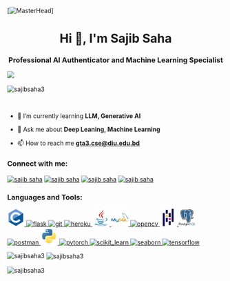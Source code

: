 [![MasterHead](https://www.google.com/imgres?imgurl=https%3A%2F%2Fmedia.licdn.com%2Fdms%2Fimage%2FD5612AQHu0KtBfwhzCw%2Farticle-cover_image-shrink_720_1280%2F0%2F1707276129386%3Fe%3D2147483647%26v%3Dbeta%26t%3DD__TC4PYxlEpUlGOkmHAZJFm3ejyIsgWsOc0TWNvtYY&tbnid=V1YsBKEzIIv76M&vet=10CAIQxiAoAGoXChMIqIKw0puYhwMVAAAAAB0AAAAAEBw..i&imgrefurl=https%3A%2F%2Fwww.linkedin.com%2Fpulse%2Fcan-ai-learn-like-child-unlocking-power-deep-learning-torres-idxnc&docid=AGH0mrkMe9k3LM&w=1055&h=720&itg=1&q=animated%20image%20programming%20machine%20learning%20&ved=0CAIQxiAoAGoXChMIqIKw0puYhwMVAAAAAB0AAAAAEBw)]
<h1 align="center">Hi 👋, I'm Sajib Saha</h1>
<h3 align="center">Professional AI Authenticator and Machine Learning Specialist</h3>

<img   src= "https://i.ibb.co.com/YTWxwdG/Small-avatar.png"/>

<p align="left"> <img src="https://komarev.com/ghpvc/?username=sajibsaha3&label=Profile%20views&color=0e75b6&style=flat" alt="sajibsaha3" /> </p>

<p align="left"> <a href="https://twitter.com/" target="blank"><img src="https://img.shields.io/twitter/follow/?logo=twitter&style=for-the-badge" alt="" /></a> </p>

- 🌱 I’m currently learning **LLM, Generative AI**

- 💬 Ask me about **Deep Leaning, Machine Learning**

- 📫 How to reach me **gta3.cse@diu.edu.bd**

<h3 align="left">Connect with me:</h3>
<p align="left">
<a href="https://linkedin.com/in/sajib saha" target="blank"><img align="center" src="https://raw.githubusercontent.com/rahuldkjain/github-profile-readme-generator/master/src/images/icons/Social/linked-in-alt.svg" alt="sajib saha" height="30" width="40" /></a>
<a href="https://kaggle.com/sajib saha" target="blank"><img align="center" src="https://raw.githubusercontent.com/rahuldkjain/github-profile-readme-generator/master/src/images/icons/Social/kaggle.svg" alt="sajib saha" height="30" width="40" /></a>
<a href="https://fb.com/sajib saha" target="blank"><img align="center" src="https://raw.githubusercontent.com/rahuldkjain/github-profile-readme-generator/master/src/images/icons/Social/facebook.svg" alt="sajib saha" height="30" width="40" /></a>
<a href="https://instagram.com/sajib saha" target="blank"><img align="center" src="https://raw.githubusercontent.com/rahuldkjain/github-profile-readme-generator/master/src/images/icons/Social/instagram.svg" alt="sajib saha" height="30" width="40" /></a>
</p>

<h3 align="left">Languages and Tools:</h3>
<p align="left"> <a href="https://www.cprogramming.com/" target="_blank" rel="noreferrer"> <img src="https://raw.githubusercontent.com/devicons/devicon/master/icons/c/c-original.svg" alt="c" width="40" height="40"/> </a> <a href="https://flask.palletsprojects.com/" target="_blank" rel="noreferrer"> <img src="https://www.vectorlogo.zone/logos/pocoo_flask/pocoo_flask-icon.svg" alt="flask" width="40" height="40"/> </a> <a href="https://git-scm.com/" target="_blank" rel="noreferrer"> <img src="https://www.vectorlogo.zone/logos/git-scm/git-scm-icon.svg" alt="git" width="40" height="40"/> </a> <a href="https://heroku.com" target="_blank" rel="noreferrer"> <img src="https://www.vectorlogo.zone/logos/heroku/heroku-icon.svg" alt="heroku" width="40" height="40"/> </a> <a href="https://www.java.com" target="_blank" rel="noreferrer"> <img src="https://raw.githubusercontent.com/devicons/devicon/master/icons/java/java-original.svg" alt="java" width="40" height="40"/> </a> <a href="https://www.mysql.com/" target="_blank" rel="noreferrer"> <img src="https://raw.githubusercontent.com/devicons/devicon/master/icons/mysql/mysql-original-wordmark.svg" alt="mysql" width="40" height="40"/> </a> <a href="https://opencv.org/" target="_blank" rel="noreferrer"> <img src="https://www.vectorlogo.zone/logos/opencv/opencv-icon.svg" alt="opencv" width="40" height="40"/> </a> <a href="https://pandas.pydata.org/" target="_blank" rel="noreferrer"> <img src="https://raw.githubusercontent.com/devicons/devicon/2ae2a900d2f041da66e950e4d48052658d850630/icons/pandas/pandas-original.svg" alt="pandas" width="40" height="40"/> </a> <a href="https://www.postgresql.org" target="_blank" rel="noreferrer"> <img src="https://raw.githubusercontent.com/devicons/devicon/master/icons/postgresql/postgresql-original-wordmark.svg" alt="postgresql" width="40" height="40"/> </a> <a href="https://postman.com" target="_blank" rel="noreferrer"> <img src="https://www.vectorlogo.zone/logos/getpostman/getpostman-icon.svg" alt="postman" width="40" height="40"/> </a> <a href="https://www.python.org" target="_blank" rel="noreferrer"> <img src="https://raw.githubusercontent.com/devicons/devicon/master/icons/python/python-original.svg" alt="python" width="40" height="40"/> </a> <a href="https://pytorch.org/" target="_blank" rel="noreferrer"> <img src="https://www.vectorlogo.zone/logos/pytorch/pytorch-icon.svg" alt="pytorch" width="40" height="40"/> </a> <a href="https://scikit-learn.org/" target="_blank" rel="noreferrer"> <img src="https://upload.wikimedia.org/wikipedia/commons/0/05/Scikit_learn_logo_small.svg" alt="scikit_learn" width="40" height="40"/> </a> <a href="https://seaborn.pydata.org/" target="_blank" rel="noreferrer"> <img src="https://seaborn.pydata.org/_images/logo-mark-lightbg.svg" alt="seaborn" width="40" height="40"/> </a> <a href="https://www.tensorflow.org" target="_blank" rel="noreferrer"> <img src="https://www.vectorlogo.zone/logos/tensorflow/tensorflow-icon.svg" alt="tensorflow" width="40" height="40"/> </a> </p>

<p><img align="left" src="https://github-readme-stats.vercel.app/api/top-langs?username=sajibsaha3&show_icons=true&locale=en&layout=compact" alt="sajibsaha3" /></p>

<p>&nbsp;<img align="center" src="https://github-readme-stats.vercel.app/api?username=sajibsaha3&show_icons=true&locale=en" alt="sajibsaha3" /></p>

<p><img align="center" src="https://github-readme-streak-stats.herokuapp.com/?user=sajibsaha3&" alt="sajibsaha3" /></p>

